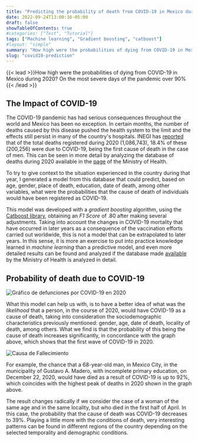 ```yaml
---
title: "Predicting the probability of death from COVID-19 in Mexico during 2020"
date: 2022-09-24T13:00:16-05:00
draft: false
showTableOfContents: true
#categories: ["Test", "Tutorial"]
tags: ["Machine learning", "Gradient boosting", "catboost"]
#layout: "simple"
summary: "How high were the probabilities of dying from COVID-19 in Mexico during 2020? On the most severe days of the pandemic over 90%"
slug: "covid19-prediction"
---
```

{{< lead >}}How high were the probabilities of dying from COVID-19 in Mexico during 2020? On the most severe days of the pandemic over 90%{{< /lead >}}

## The Impact of COVID-19
The COVID-19 pandemic has had serious consequences throughout the world and Mexico has been no exception. In certain months, the number of deaths caused by this disease pushed the health system to the limit and the effects still persist in many of the country's hospitals. INEGI has [reported](https://www.inegi.org.mx/contenidos/saladeprensa/boletines/2021/EstSociodemo/DefuncionesRegistradas2020preliminar.pdf) that of the total deaths registered during 2020 (1,086,743), 18.4% of these (200,256) were due to COVID-19, being the first cause of death in the case of men. This can be seen in more detail by analyzing the database of deaths during 2020 available in the [page](http://www.dgis.salud.gob.mx/contenidos/basesdedatos/da_defunciones_gobmx.html) of the Ministry of Health.

To try to give context to the situation experienced in the country during that year, I generated a model from this database that could predict, based on age, gender, place of death, education, date of death, among other variables, what were the probabilities that the cause of death of individuals would have been registered as COVID-19.

<gradio-app space="neek05/Defunciones2020"></gradio-app> 

This model was developed with a *gradient boosting* algorithm, using the [Catboost library](https://catboost.ai/), obtaining an *F1 Score* of .80 after making several adjustments. Taking into account the changes in COVID-19 mortality that have occurred in later years as a consequence of the vaccination efforts carried out worldwide, this is not a model that can be extrapolated to later years. In this sense, it is more an exercise to put into practice knowledge learned in *machine learning* than a predictive model, and even more detailed results can be found and analyzed if the database made [available](http://www.dgis.salud.gob.mx/contenidos/basesdedatos/da_defunciones_gobmx.html) by the Ministry of Health is analyzed in detail.

## Probability of death due to COVID-19

![Gráfico de defunciones por COVID-19 en 2020](../GraficaDefunciones2020.png)

What this model can help us with, is to have a better idea of what was the *likelihood* that a person, in the course of 2020, would have COVID-19 as a cause of death, taking into consideration the sociodemographic characteristics previously mentioned: gender, age, date of death, locality of death, among others. What we find is that the probability of this being the cause of death increases significantly, in concordance with the graph above, which shows that the first wave of COVID-19 in 2020. 

![Causa de Fallecimiento](../CausadeFallecimiento.png)

For example, the chance that a 68-year-old man, in Mexico City, in the municipality of Gustavo A. Madero, with incomplete primary education, on December 22, 2020, would have died as a result of COVID-19 is up to 92%, which coincides with the highest peak of deaths in 2020 shown in the graph above.

The result changes radically if we consider the case of a woman of the same age and in the same locality, but who died in the first half of April. In this case, the probability that the cause of death was COVID-19 decreases to 39%. Playing a little more with the conditions of death, very interesting patterns can be found in different regions of the country depending on the selected temporality and demographic conditions. 

<script type="module"
src="https://gradio.s3-us-west-2.amazonaws.com/3.3/gradio.js">
</script>